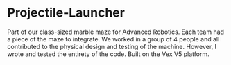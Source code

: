 # Projectile-Launcher

Part of our class-sized marble maze for Advanced Robotics. Each team had a piece of the maze to integrate. We worked in a group 
of 4 people and all contributed to the physical design and testing of the machine. However, I wrote and tested the entirety of 
the code. Built on the Vex V5 platform.
